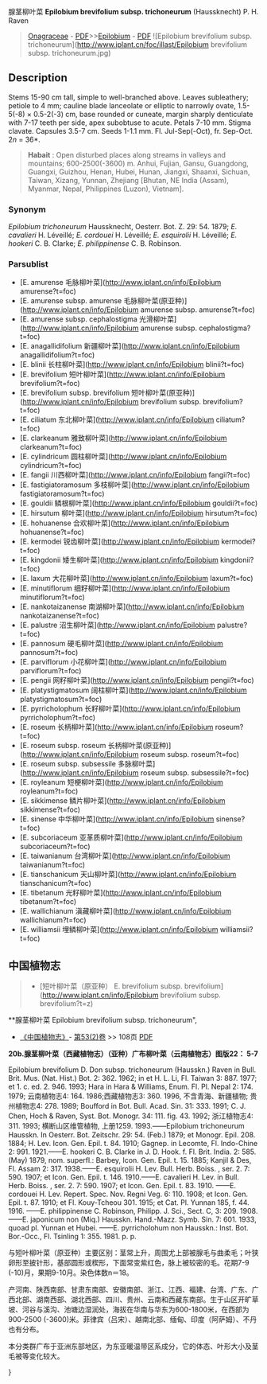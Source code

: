 腺茎柳叶菜 **Epilobium brevifolium subsp. trichoneurum** (Haussknecht) P. H. Raven

> [Onagraceae](http://www.iplant.cn/info/Onagraceae?t=foc) - [PDF](http://www.iplant.cn/foc/pdf/Onagraceae.pdf)>>[Epilobium](http://www.iplant.cn/info/Epilobium?t=foc) - [PDF](http://www.iplant.cn/foc/pdf/Epilobium.pdf)
![Epilobium brevifolium subsp. trichoneurum](http://www.iplant.cn/foc/illast/Epilobium brevifolium subsp. trichoneurum.jpg)

## Description

Stems 15-90 cm tall, simple to well-branched above. Leaves subleathery; petiole to 4 mm; cauline blade lanceolate or elliptic to narrowly ovate, 1.5-5(-8) × 0.5-2(-3) cm, base rounded or cuneate, margin sharply denticulate with 7-17 teeth per side, apex subobtuse to acute. Petals 7-10 mm. Stigma clavate. Capsules 3.5-7 cm. Seeds 1-1.1 mm. Fl. Jul-Sep(-Oct), fr. Sep-Oct. 2*n* = 36*.


> **Habait** : 
> Open disturbed places along streams in valleys and mountains; 600-2500(-3600) m. Anhui, Fujian, Gansu, Guangdong, Guangxi, Guizhou, Henan, Hubei, Hunan, Jiangxi, Shaanxi, Sichuan, Taiwan, Xizang, Yunnan, Zhejiang [Bhutan, NE India (Assam), Myanmar, Nepal, Philippines (Luzon), Vietnam].

### Synonym
*Epilobium trichoneurum* Haussknecht, Oesterr. Bot. Z. 29: 54. 1879; *E. cavalieri* H. Léveillé; *E. cordouei* H. Léveillé; *E. esquirolii* H. Léveillé; *E. hookeri* C. B. Clarke; *E. philippinense* C. B. Robinson.



### Parsublist

* [E.  amurense  毛脉柳叶菜](http://www.iplant.cn/info/Epilobium amurense?t=foc)
* [E.  amurense subsp. amurense  毛脉柳叶菜(原亚种)](http://www.iplant.cn/info/Epilobium amurense subsp. amurense?t=foc)
* [E.  amurense subsp. cephalostigma  光滑柳叶菜](http://www.iplant.cn/info/Epilobium amurense subsp. cephalostigma?t=foc)
* [E.  anagallidifolium  新疆柳叶菜](http://www.iplant.cn/info/Epilobium anagallidifolium?t=foc)
* [E.  blinii  长柱柳叶菜](http://www.iplant.cn/info/Epilobium blinii?t=foc)
* [E.  brevifolium  短叶柳叶菜](http://www.iplant.cn/info/Epilobium brevifolium?t=foc)
* [E.  brevifolium subsp. brevifolium  短叶柳叶菜(原亚种)](http://www.iplant.cn/info/Epilobium brevifolium subsp. brevifolium?t=foc)
* [E.  ciliatum  东北柳叶菜](http://www.iplant.cn/info/Epilobium ciliatum?t=foc)
* [E.  clarkeanum  雅致柳叶菜](http://www.iplant.cn/info/Epilobium clarkeanum?t=foc)
* [E.  cylindricum  圆柱柳叶菜](http://www.iplant.cn/info/Epilobium cylindricum?t=foc)
* [E.  fangii  川西柳叶菜](http://www.iplant.cn/info/Epilobium fangii?t=foc)
* [E.  fastigiatoramosum  多枝柳叶菜](http://www.iplant.cn/info/Epilobium fastigiatoramosum?t=foc)
* [E.  gouldii  鳞根柳叶菜](http://www.iplant.cn/info/Epilobium gouldii?t=foc)
* [E.  hirsutum  柳叶菜](http://www.iplant.cn/info/Epilobium hirsutum?t=foc)
* [E.  hohuanense  合欢柳叶菜](http://www.iplant.cn/info/Epilobium hohuanense?t=foc)
* [E.  kermodei  锐齿柳叶菜](http://www.iplant.cn/info/Epilobium kermodei?t=foc)
* [E.  kingdonii  矮生柳叶菜](http://www.iplant.cn/info/Epilobium kingdonii?t=foc)
* [E.  laxum  大花柳叶菜](http://www.iplant.cn/info/Epilobium laxum?t=foc)
* [E.  minutiflorum  细籽柳叶菜](http://www.iplant.cn/info/Epilobium minutiflorum?t=foc)
* [E.  nankotaizanense  南湖柳叶菜](http://www.iplant.cn/info/Epilobium nankotaizanense?t=foc)
* [E.  palustre  沼生柳叶菜](http://www.iplant.cn/info/Epilobium palustre?t=foc)
* [E.  pannosum  硬毛柳叶菜](http://www.iplant.cn/info/Epilobium pannosum?t=foc)
* [E.  parviflorum  小花柳叶菜](http://www.iplant.cn/info/Epilobium parviflorum?t=foc)
* [E.  pengii  网籽柳叶菜](http://www.iplant.cn/info/Epilobium pengii?t=foc)
* [E.  platystigmatosum  阔柱柳叶菜](http://www.iplant.cn/info/Epilobium platystigmatosum?t=foc)
* [E.  pyrricholophum  长籽柳叶菜](http://www.iplant.cn/info/Epilobium pyrricholophum?t=foc)
* [E.  roseum  长柄柳叶菜](http://www.iplant.cn/info/Epilobium roseum?t=foc)
* [E.  roseum subsp. roseum  长柄柳叶菜(原亚种)](http://www.iplant.cn/info/Epilobium roseum subsp. roseum?t=foc)
* [E.  roseum subsp. subsessile  多脉柳叶菜](http://www.iplant.cn/info/Epilobium roseum subsp. subsessile?t=foc)
* [E.  royleanum  短梗柳叶菜](http://www.iplant.cn/info/Epilobium royleanum?t=foc)
* [E.  sikkimense  鳞片柳叶菜](http://www.iplant.cn/info/Epilobium sikkimense?t=foc)
* [E.  sinense  中华柳叶菜](http://www.iplant.cn/info/Epilobium sinense?t=foc)
* [E.  subcoriaceum  亚革质柳叶菜](http://www.iplant.cn/info/Epilobium subcoriaceum?t=foc)
* [E.  taiwanianum  台湾柳叶菜](http://www.iplant.cn/info/Epilobium taiwanianum?t=foc)
* [E.  tianschanicum  天山柳叶菜](http://www.iplant.cn/info/Epilobium tianschanicum?t=foc)
* [E.  tibetanum  光籽柳叶菜](http://www.iplant.cn/info/Epilobium tibetanum?t=foc)
* [E.  wallichianum  滇藏柳叶菜](http://www.iplant.cn/info/Epilobium wallichianum?t=foc)
* [E.  williamsii  埋鳞柳叶菜](http://www.iplant.cn/info/Epilobium williamsii?t=foc)

## 中国植物志

> * [短叶柳叶菜（原亚种）  E.  brevifolium subsp. brevifolium](http://www.iplant.cn/info/Epilobium brevifolium subsp. brevifolium?t=z)


**腺茎柳叶菜 Epilobium brevifolium subsp. trichoneurum",



* [《中国植物志》](http://www.iplant.cn/frps)- [第53(2)卷](http://www.iplant.cn/frps/vol/53(2)) >> 108页 [PDF](http://www.iplant.cn/frps/pdf/53(2)/108b.PDF)


**20b.腺茎柳叶菜（西藏植物志）（亚种）广布柳叶菜（云南植物志）图版22： 5-7**

Epilobium brevifolium D. Don subsp. trichoneurum (Hausskn.) Raven in Bull. Brit. Mus. (Nat. Hist.) Bot. 2: 362. 1962; in et H. L. Li, Fl. Taiwan 3: 887. 1977; et 1. c. ed. 2. 946. 1993; Hara in Hara & Williams, Enum. Fl. Pl. Nepal 2: 174. 1979; 云南植物志4: 164. 1986;西藏植物志3: 360. 1996, 不含青海、新疆植物; 贵州植物志4: 278. 1989; Boufford in Bot. Bull. Acad. Sin. 31: 333. 1991; C. J. Chen, Hoch & Raven, Syst. Bot. Monogr. 34: 111. fig. 43. 1992; 浙江植物志4: 311. 1993; 横断山区维管植物, 上册1259. 1993.——Epilobium trichoneurum Hausskn. In Oesterr. Bot. Zeitschr. 29: 54. (Feb.) 1879; et Monogr. Epil. 208. 1884; H. Lev. Icon. Gen. Epil. t. 84. 1910; Gagnep. in Lecomte, Fl. Indo-Chine 2: 991. 1921.——E. hookeri C. B. Clarke in J. D. Hook. f. Fl. Brit. India. 2: 585. (May) 1879, nom. superfl.: Barbey, Icon. Gen. Epil. t. 15. 1885; Kanjil & Des, Fl. Assam 2: 317. 1938.——E. esquirolii H. Lev. Bull. Herb. Boiss. , ser. 2. 7: 590. 1907; et Icon. Gen. Epil. t. 146. 1910.——E. cavalieri H. Lev. in Bull. Herb. Boiss. , ser. 2. 7: 590. 1907; et Icon. Gen. Epil. t. 83. 1910. ——E. cordouei H. Lev. Repert. Spec. Nov. Regni Veg. 6: 110. 1908; et Icon. Gen. Epil. t. 87. 1910; et Fl. Kouy-Tcheou 301. 1915; et Cat. Pl. Yunnan 185, f. 44. 1916. ——E. philippinense C. Robinson, Philipp. J. Sci., Sect. C, 3: 209. 1908.——E. japonicum non (Miq.) Hausskn. Hand.-Mazz. Symb. Sin. 7: 601. 1933, quoad pl. Yunnan et Hubei. ——E. pyrricholohum non Hausskn.: Inst. Bot. Bor.-Occ., Fl. Tsinling 1: 355. 1981. p. p.

与短叶柳叶菜（原亚种）主要区别：茎常上升，周围尤上部被腺毛与曲柔毛；叶狭卵形至披针形，基部圆形或楔形，下面常变紫红色，脉上被较密的毛。花期7-9 (-10)月，果期9-10月。染色体数n＝18。

产河南、陕西南部、甘肃东南部、安徽南部、浙江、江西、福建、台湾、广东、广西北部、湖南西部、湖北西部、四川、贵州、云南和西藏东南部。生于山区开旷草坡、河谷与溪沟、池塘边湿润处，海拔在华南与华东为600-1800米，在西部为900-2500 (-3600)米。菲律宾（吕宋）、越南北部、缅甸、印度（阿萨姆）、不丹也有分布。

本分类群广布于亚洲东部地区，为东亚暖温带区系成分，它的体态、叶形大小及茎毛被等变化较大。



}